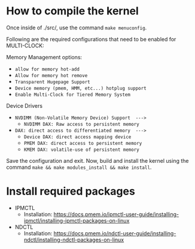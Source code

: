 # How to compile the kernel

Once inside of ./src/, use the command `make menuconfig`.

Following are the required configurations that need to be enabled for MULTI-CLOCK:

Memory Management options:
  - `allow for memory hot-add`
  - `Allow for memory hot remove`
  - `Transparent Hugepage Support`
  - `Device memory (pmem, HMM, etc...) hotplug support`
  - `Enable Multi-Clock for Tiered Memory System` 

Device Drivers
  - `NVDIMM (Non-Volatile Memory Device) Support  --->`
    - `NVDIMM DAX: Raw access to persistent memory`
  - `DAX: direct access to differentiated memory  --->`
    - `Device DAX: direct access mapping device`
    - `PMEM DAX: direct access to persistent memory`
    - `KMEM DAX: volatile-use of persistent memory`

Save the configuration and exit. Now, build and install the kernel using the command `make && make modules_install && make install`.

# Install required packages

- IPMCTL 
  - Installation: https://docs.pmem.io/ipmctl-user-guide/installing-ipmctl/installing-ipmctl-packages-on-linux
- NDCTL
  - Installation: https://docs.pmem.io/ndctl-user-guide/installing-ndctl/installing-ndctl-packages-on-linux
